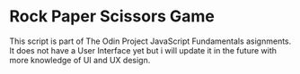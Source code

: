 # Rock Paper Scissors Game

This script is part of The Odin Project JavaScript Fundamentals asignments.
It does not have a User Interface yet but i will update it in the future with
more knowledge of UI and UX design.
